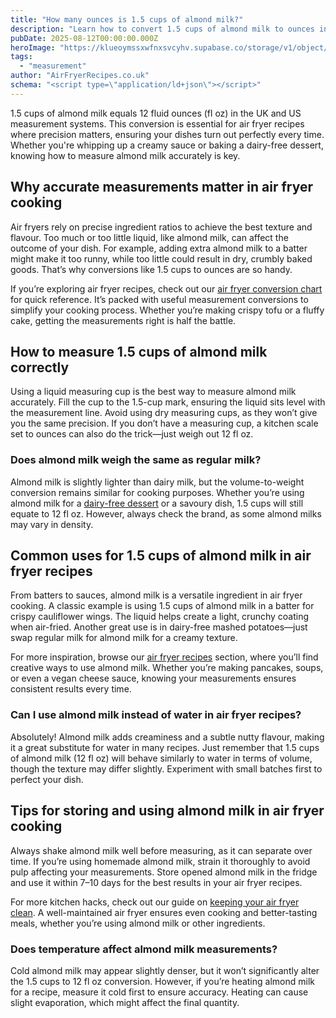 ```yaml
---
title: "How many ounces is 1.5 cups of almond milk?"
description: "Learn how to convert 1.5 cups of almond milk to ounces in seconds. Perfect for air fryer recipes and precise measurements every time!"
pubDate: 2025-08-12T00:00:00.000Z
heroImage: "https://klueoymssxwfnxsvcyhv.supabase.co/storage/v1/object/public/md/how-many-ounces-is-1-5-cups-of-almond-milk-112f6f5e.webp"
tags:
  - "measurement"
author: "AirFryerRecipes.co.uk"
schema: "<script type=\"application/ld+json\"></script>"
---
```


<p>1.5 cups of almond milk equals 12 fluid ounces (fl oz) in the UK and US measurement systems. This conversion is essential for air fryer recipes where precision matters, ensuring your dishes turn out perfectly every time. Whether you're whipping up a creamy sauce or baking a dairy-free dessert, knowing how to measure almond milk accurately is key.</p>

<h2>Why accurate measurements matter in air fryer cooking</h2>  
<p>Air fryers rely on precise ingredient ratios to achieve the best texture and flavour. Too much or too little liquid, like almond milk, can affect the outcome of your dish. For example, adding extra almond milk to a batter might make it too runny, while too little could result in dry, crumbly baked goods. That’s why conversions like 1.5 cups to ounces are so handy.</p>  
<p>If you’re exploring air fryer recipes, check out our <a href=https://www.airfryerrecipe.co.uk/air-fryer-conversion-chart>air fryer conversion chart</a> for quick reference. It’s packed with useful measurement conversions to simplify your cooking process. Whether you’re making crispy tofu or a fluffy cake, getting the measurements right is half the battle.</p>  

<h2>How to measure 1.5 cups of almond milk correctly</h2>  
<p>Using a liquid measuring cup is the best way to measure almond milk accurately. Fill the cup to the 1.5-cup mark, ensuring the liquid sits level with the measurement line. Avoid using dry measuring cups, as they won’t give you the same precision. If you don’t have a measuring cup, a kitchen scale set to ounces can also do the trick—just weigh out 12 fl oz.</p>  

<h3>Does almond milk weigh the same as regular milk?</h3>  
<p>Almond milk is slightly lighter than dairy milk, but the volume-to-weight conversion remains similar for cooking purposes. Whether you’re using almond milk for a <a href=https://www.airfryerrecipe.co.uk/recipe-category/dessert>dairy-free dessert</a> or a savoury dish, 1.5 cups will still equate to 12 fl oz. However, always check the brand, as some almond milks may vary in density.</p>  

<h2>Common uses for 1.5 cups of almond milk in air fryer recipes</h2>  
<p>From batters to sauces, almond milk is a versatile ingredient in air fryer cooking. A classic example is using 1.5 cups of almond milk in a batter for crispy cauliflower wings. The liquid helps create a light, crunchy coating when air-fried. Another great use is in dairy-free mashed potatoes—just swap regular milk for almond milk for a creamy texture.</p>  
<p>For more inspiration, browse our <a href=https://www.airfryerrecipe.co.uk/recipes>air fryer recipes</a> section, where you’ll find creative ways to use almond milk. Whether you’re making pancakes, soups, or even a vegan cheese sauce, knowing your measurements ensures consistent results every time.</p>  

<h3>Can I use almond milk instead of water in air fryer recipes?</h3>  
<p>Absolutely! Almond milk adds creaminess and a subtle nutty flavour, making it a great substitute for water in many recipes. Just remember that 1.5 cups of almond milk (12 fl oz) will behave similarly to water in terms of volume, though the texture may differ slightly. Experiment with small batches first to perfect your dish.</p>  

<h2>Tips for storing and using almond milk in air fryer cooking</h2>  
<p>Always shake almond milk well before measuring, as it can separate over time. If you’re using homemade almond milk, strain it thoroughly to avoid pulp affecting your measurements. Store opened almond milk in the fridge and use it within 7–10 days for the best results in your air fryer recipes.</p>  
<p>For more kitchen hacks, check out our guide on <a href=https://www.airfryerrecipe.co.uk/air-fryer-cleaner>keeping your air fryer clean</a>. A well-maintained air fryer ensures even cooking and better-tasting meals, whether you’re using almond milk or other ingredients.</p>  

<h3>Does temperature affect almond milk measurements?</h3>  
<p>Cold almond milk may appear slightly denser, but it won’t significantly alter the 1.5 cups to 12 fl oz conversion. However, if you’re heating almond milk for a recipe, measure it cold first to ensure accuracy. Heating can cause slight evaporation, which might affect the final quantity.</p>
